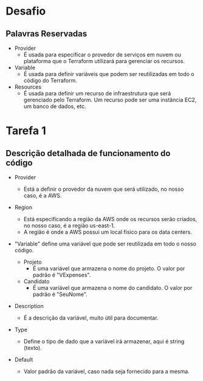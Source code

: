# Desafio

## Palavras Reservadas

   - Provider
      - É usada para especificar o provedor de serviços em nuvem ou plataforma que o Terraform utilizará para gerenciar os recursos.
   - Variable
      - É usada para definir variáveis que podem ser reutilizadas em todo o código do Terraform.
   - Resources
      - É usada para definir um recurso de infraestrutura que será gerenciado pelo Terraform. Um recurso pode ser uma instância EC2, um banco de dados, etc.

# Tarefa 1

## Descrição detalhada de funcionamento do código

- Provider
   - Está a definir o provedor da nuvem que será utilizado, no nosso caso, é a AWS.
     
- Region
   - Está especificando a região da AWS onde os recursos serão criados, no nosso caso, é a região us-east-1.
   - A região é onde a AWS possui um local físico para os data centers.


- "Variable" define uma variável que pode ser reutilizada em todo o nosso código.
    - Projeto
      - É uma variável que armazena o nome do projeto. O valor por padrão é "VExpenses".
    - Candidato
      - É uma variável que armazena o nome do candidato. O valor por padrão é "SeuNome".

- Description
  - É a descrição da variável, muito útil para documentar.

- Type
  - Define o tipo de dado que a variável irá armazenar, aqui é string (texto).

- Default
  - Valor padrão da variável, caso nada seja fornecido para a mesma.


